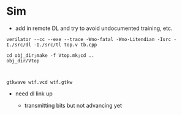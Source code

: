 # Sim

* add in remote DL and try to avoid undocumented training, etc.

```
verilator --cc --exe --trace -Wno-fatal -Wno-Litendian -Isrc -I./src/dl -I./src/tl top.v tb.cpp

cd obj_dir;make -f Vtop.mk;cd ..
obj_dir/Vtop



gtkwave wtf.vcd wtf.gtkw
```

* need dl link up

   * transmitting bits but not advancing yet



